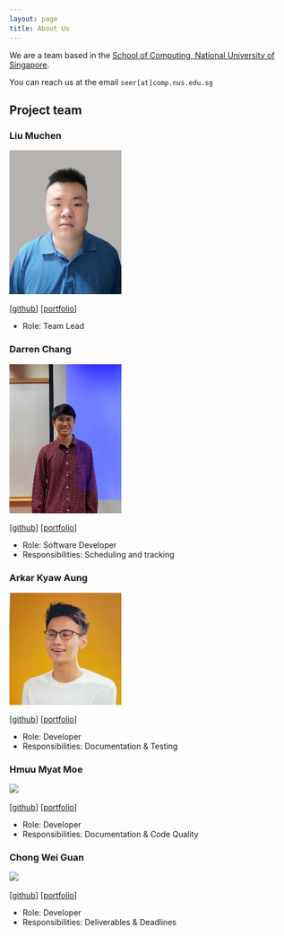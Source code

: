 ```yaml
---
layout: page
title: About Us
---
```


We are a team based in the [School of Computing, National University of Singapore](http://www.comp.nus.edu.sg).

You can reach us at the email `seer[at]comp.nus.edu.sg`

## Project team

### Liu Muchen

<img src="images/liumc-sg.png" width="200px">

[[github](https://github.com/LiuMC-SG)]
[[portfolio](team/liumc-sg.md)]

* Role: Team Lead

### Darren Chang

<img src="images/changgittyhub.png" width="200px">

[[github](http://github.com/ChangGittyHub)]
[[portfolio](team/changgittyhub.md)]

* Role: Software Developer
* Responsibilities: Scheduling and tracking

### Arkar Kyaw Aung

<img src="images/arkarsg.png" width="200px">

[[github](https://github.com/arkarsg)]
[[portfolio](team/arkarsg.md)]

* Role: Developer
* Responsibilities: Documentation & Testing

### Hmuu Myat Moe

<img src="images/johndoe.png" width="200px">

[[github](https://github.com/HmuuMyatMoe)]
[[portfolio](team/johndoe.md)]

* Role: Developer
* Responsibilities: Documentation & Code Quality

### Chong Wei Guan

<img src="images/johndoe.png" width="200px">

[[github](https://github.com/chongweiguan)]
[[portfolio](team/johndoe.md)]

* Role: Developer
* Responsibilities: Deliverables & Deadlines
